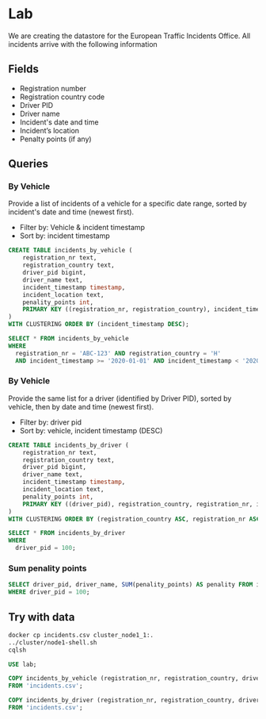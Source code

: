 # Lab

We are creating the datastore for the European Traffic Incidents Office. All incidents arrive with the following information

## Fields
* Registration number
* Registration country code
* Driver PID
* Driver name
* Incident's date and time
* Incident’s location
* Penalty points (if any)

## Queries

### By Vehicle

Provide a list of incidents of a vehicle for a specific date range, sorted by incident's date and time (newest first).

* Filter by: Vehicle & incident timestamp
* Sort by: incident timestamp

```sql
CREATE TABLE incidents_by_vehicle (
    registration_nr text,
    registration_country text,
    driver_pid bigint,
    driver_name text,
    incident_timestamp timestamp,
    incident_location text,
    penality_points int,
    PRIMARY KEY ((registration_nr, registration_country), incident_timestamp)
)
WITH CLUSTERING ORDER BY (incident_timestamp DESC);      

SELECT * FROM incidents_by_vehicle 
WHERE 
  registration_nr = 'ABC-123' AND registration_country = 'H' 
  AND incident_timestamp >= '2020-01-01' AND incident_timestamp < '2020-03-01';
```                              

### By Vehicle

Provide the same list for a driver (identified by Driver PID), sorted by vehicle, then by date and time (newest first).

* Filter by: driver pid
* Sort by: vehicle, incident timestamp (DESC)

```sql
CREATE TABLE incidents_by_driver (
    registration_nr text,
    registration_country text,
    driver_pid bigint,
    driver_name text,
    incident_timestamp timestamp,
    incident_location text,
    penality_points int,
    PRIMARY KEY ((driver_pid), registration_country, registration_nr, incident_timestamp)
)
WITH CLUSTERING ORDER BY (registration_country ASC, registration_nr ASC, incident_timestamp DESC);      

SELECT * FROM incidents_by_driver
WHERE 
  driver_pid = 100; 
```

### Sum penality points

```sql
SELECT driver_pid, driver_name, SUM(penality_points) AS penality FROM incidents_by_driver  
WHERE driver_pid = 100;
```

## Try with data

```bash
docker cp incidents.csv cluster_node1_1:.
../cluster/node1-shell.sh
cqlsh
```

```sql
USE lab;

COPY incidents_by_vehicle (registration_nr, registration_country, driver_pid, driver_name, incident_timestamp, incident_location, penality_points) 
FROM 'incidents.csv';

COPY incidents_by_driver (registration_nr, registration_country, driver_pid, driver_name, incident_timestamp, incident_location, penality_points) 
FROM 'incidents.csv';
```